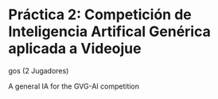 # Práctica 2: Competición de Inteligencia Artifical Genérica aplicada a Videojue
gos (2 Jugadores)

A general IA for the GVG-AI competition
